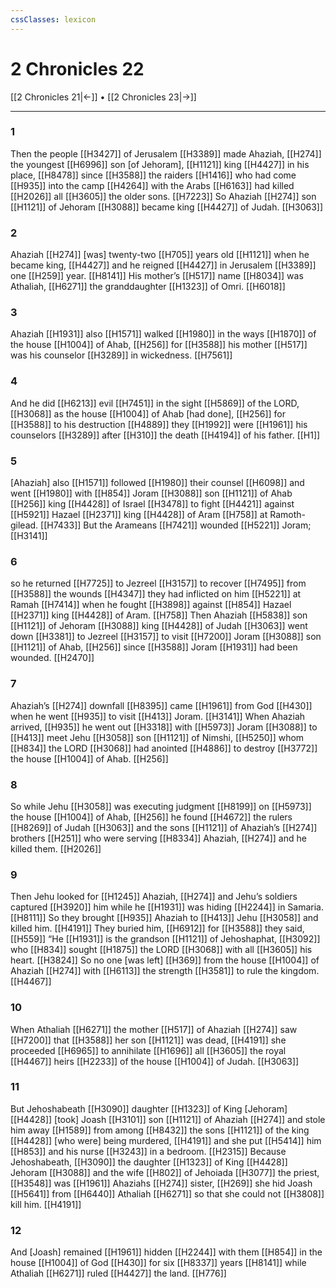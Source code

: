 ```yaml
---
cssClasses: lexicon
---
```


# 2 Chronicles 22

[[2 Chronicles 21|←]] • [[2 Chronicles 23|→]]

---

### 1
Then the people [[H3427]] of Jerusalem [[H3389]] made Ahaziah, [[H274]] the youngest [[H6996]] son [of Jehoram], [[H1121]] king [[H4427]] in his place, [[H8478]] since [[H3588]] the raiders [[H1416]] who had come [[H935]] into the camp [[H4264]] with the Arabs [[H6163]] had killed [[H2026]] all [[H3605]] the older sons. [[H7223]] So Ahaziah [[H274]] son [[H1121]] of Jehoram [[H3088]] became king [[H4427]] of Judah. [[H3063]]

### 2
Ahaziah [[H274]] [was] twenty-two [[H705]] years old [[H1121]] when he became king, [[H4427]] and he reigned [[H4427]] in Jerusalem [[H3389]] one [[H259]] year. [[H8141]] His mother’s [[H517]] name [[H8034]] was Athaliah, [[H6271]] the granddaughter [[H1323]] of Omri. [[H6018]]

### 3
Ahaziah [[H1931]] also [[H1571]] walked [[H1980]] in the ways [[H1870]] of the house [[H1004]] of Ahab, [[H256]] for [[H3588]] his mother [[H517]] was his counselor [[H3289]] in wickedness. [[H7561]]

### 4
And he did [[H6213]] evil [[H7451]] in the sight [[H5869]] of the LORD, [[H3068]] as the house [[H1004]] of Ahab [had done], [[H256]] for [[H3588]] to his  destruction [[H4889]] they [[H1992]] were [[H1961]] his  counselors [[H3289]] after [[H310]] the death [[H4194]] of his father. [[H1]]

### 5
[Ahaziah] also [[H1571]] followed [[H1980]] their counsel [[H6098]] and went [[H1980]] with [[H854]] Joram [[H3088]] son [[H1121]] of Ahab [[H256]] king [[H4428]] of Israel [[H3478]] to fight [[H4421]] against [[H5921]] Hazael [[H2371]] king [[H4428]] of Aram [[H758]] at Ramoth-gilead. [[H7433]] But the Arameans [[H7421]] wounded [[H5221]] Joram; [[H3141]]

### 6
so he returned [[H7725]] to Jezreel [[H3157]] to recover [[H7495]] from [[H3588]] the wounds [[H4347]] they had inflicted on him [[H5221]] at Ramah [[H7414]] when he fought [[H3898]] against [[H854]] Hazael [[H2371]] king [[H4428]] of Aram. [[H758]] Then Ahaziah [[H5838]] son [[H1121]] of Jehoram [[H3088]] king [[H4428]] of Judah [[H3063]] went down [[H3381]] to Jezreel [[H3157]] to visit [[H7200]] Joram [[H3088]] son [[H1121]] of Ahab, [[H256]] since [[H3588]] Joram [[H1931]] had been wounded. [[H2470]]

### 7
Ahaziah’s [[H274]] downfall [[H8395]] came [[H1961]] from God [[H430]] when he went [[H935]] to visit [[H413]] Joram. [[H3141]] When Ahaziah arrived, [[H935]] he went out [[H3318]] with [[H5973]] Joram [[H3088]] to [[H413]] meet Jehu [[H3058]] son [[H1121]] of Nimshi, [[H5250]] whom [[H834]] the LORD [[H3068]] had anointed [[H4886]] to destroy [[H3772]] the house [[H1004]] of Ahab. [[H256]]

### 8
So while Jehu [[H3058]] was executing judgment [[H8199]] on [[H5973]] the house [[H1004]] of Ahab, [[H256]] he found [[H4672]] the rulers [[H8269]] of Judah [[H3063]] and the sons [[H1121]] of Ahaziah’s [[H274]] brothers [[H251]] who were serving [[H8334]] Ahaziah, [[H274]] and he killed them. [[H2026]]

### 9
Then Jehu looked for [[H1245]] Ahaziah, [[H274]] and Jehu’s soldiers captured [[H3920]] him while he [[H1931]] was hiding [[H2244]] in Samaria. [[H8111]] So they brought [[H935]] Ahaziah to [[H413]] Jehu [[H3058]] and killed him. [[H4191]] They buried him, [[H6912]] for [[H3588]] they said, [[H559]] “He [[H1931]] is the grandson [[H1121]] of Jehoshaphat, [[H3092]] who [[H834]] sought [[H1875]] the LORD [[H3068]] with all [[H3605]] his heart. [[H3824]] So no one [was left] [[H369]] from the house [[H1004]] of Ahaziah [[H274]] with [[H6113]] the strength [[H3581]] to rule the kingdom. [[H4467]]

### 10
When Athaliah [[H6271]] the mother [[H517]] of Ahaziah [[H274]] saw [[H7200]] that [[H3588]] her son [[H1121]] was dead, [[H4191]] she proceeded [[H6965]] to annihilate [[H1696]] all [[H3605]] the royal [[H4467]] heirs [[H2233]] of the house [[H1004]] of Judah. [[H3063]]

### 11
But Jehoshabeath [[H3090]] daughter [[H1323]] of King [Jehoram] [[H4428]] [took] Joash [[H3101]] son [[H1121]] of Ahaziah [[H274]] and stole him away [[H1589]] from among [[H8432]] the sons [[H1121]] of the king [[H4428]] [who were] being murdered, [[H4191]] and she put [[H5414]] him [[H853]] and his nurse [[H3243]] in a bedroom. [[H2315]] Because Jehoshabeath, [[H3090]] the daughter [[H1323]] of King [[H4428]] Jehoram [[H3088]] and the wife [[H802]] of Jehoiada [[H3077]] the priest, [[H3548]] was [[H1961]] Ahaziahs [[H274]] sister, [[H269]] she hid Joash [[H5641]] from [[H6440]] Athaliah [[H6271]] so that she could not [[H3808]] kill him. [[H4191]]

### 12
And [Joash] remained [[H1961]] hidden [[H2244]] with them [[H854]] in the house [[H1004]] of God [[H430]] for six [[H8337]] years [[H8141]] while Athaliah [[H6271]] ruled [[H4427]] the land. [[H776]]

